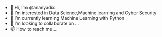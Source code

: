 - 👋 Hi, I’m @ananyadix
- 👀 I’m interested in Data Science,Machine learning and Cyber Security
- 🌱 I’m currently learning Machine Learning with Python
- 💞️ I’m looking to collaborate on ...
- 📫 How to reach me ...

<!---
ananyadix/ananyadix is a ✨ special ✨ repository because its `README.md` (this file) appears on your GitHub profile.
You can click the Preview link to take a look at your changes.
--->
